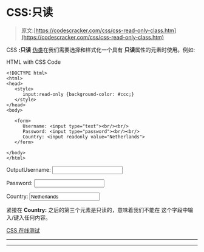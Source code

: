 # CSS:只读

> 原文:[https://codescracker.com/css/css-read-only-class.htm](https://codescracker.com/css/css-read-only-class.htm)

CSS **:只读** [伪类](/css/css-pseudo-classes.htm)在我们需要选择和样式化一个具有 **只读**属性的元素时使用。例如:

HTML with CSS Code

```
<!DOCTYPE html>
<html>
<head>
   <style>
      input:read-only {background-color: #ccc;}
   </style>
</head>
<body>

   <form>
      Username: <input type="text"><br/><br/>
      Password: <input type="password"><br/><br/>
      Country: <input readonly value="Netherlands">
   </form>

</body>
</html>
```

OutputUsername: <input type="text">

Password: <input type="password">

Country: <input readonly="readonly" value="Netherlands">

紧接在 **Country:** 之后的第三个元素是只读的，意味着我们不能在 这个字段中输入/键入任何内容。

[CSS 在线测试](/exam/showtest.php?subid=5)

* * *

* * *